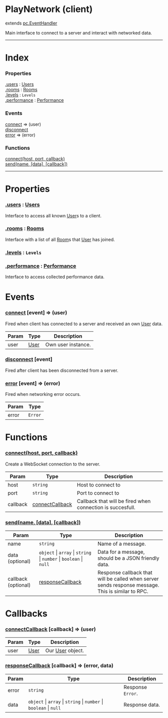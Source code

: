 # PlayNetwork (client)
extends [pc.EventHandler]

Main interface to connect to a server and interact with networked data.

---

# Index

### Properties

<a href='#property_users'>.users</a> : [Users]  
<a href='#property_rooms'>.rooms</a> : [Rooms]  
<a href='#property_levels'>.levels</a> : `Levels`  
<a href='#property_performance'>.performance</a> : [Performance]  

### Events

<a href='#event_connect'>connect</a> => (user)  
<a href='#event_disconnect'>disconnect</a>  
<a href='#event_error'>error</a> => (error)  

### Functions

<a href='#function_connect'>connect(host, port, callback)</a>  
<a href='#function_send'>send(name, [data], [callback])</a>  


---


# Properties

<a name='property_users'></a>
### <a href='#property_users'>.users</a> : [Users]  
Interface to access all known [User]s to a client.

<a name='property_rooms'></a>
### <a href='#property_rooms'>.rooms</a> : [Rooms]  
Interface with a list of all [Room]s that [User] has joined.

<a name='property_levels'></a>
### <a href='#property_levels'>.levels</a> : `Levels`  

<a name='property_performance'></a>
### <a href='#property_performance'>.performance</a> : [Performance]  
Interface to access collected performance data.



# Events

<a name='event_connect'></a>
### <a href='#event_connect'>connect</a> [event] => (user)  
Fired when client has connected to a server and received an own [User] data.

| Param | Type | Description |
| --- | --- | --- |
| user | [User] | Own user instance. |  


<a name='event_disconnect'></a>
### <a href='#event_disconnect'>disconnect</a> [event]  
Fired after client has been disconnected from a server.



<a name='event_error'></a>
### <a href='#event_error'>error</a> [event] => (error)  
Fired when networking error occurs.

| Param | Type |
| --- | --- |
| error | `Error` |  


# Functions

<a name='function_connect'></a>
### <a href='#function_connect'>connect(host, port, callback)</a>  

Create a WebSocket connection to the server.

| Param | Type | Description |
| --- | --- | --- |
| host | `string` | Host to connect to |  
| port | `string` | Port to connect to |  
| callback | <a href='#callback_connectCallback'>connectCallback</a> | Callback that will be fired when connection is succesfull. |  


<a name='function_send'></a>
### <a href='#function_send'>send(name, [data], [callback])</a>  


| Param | Type | Description |
| --- | --- | --- |
| name | `string` | Name of a message. |  
| data (optional) | `object` &#124; `array` &#124; `string` &#124; `number` &#124; `boolean` &#124; `null` | Data for a message, should be a JSON friendly data. |  
| callback (optional) | <a href='#callback_responseCallback'>responseCallback</a> | Response callback that will be called when server sends response message. This is similar to RPC. |  



# Callbacks

<a name='callback_connectCallback'></a>
### <a href='#callback_connectCallback'>connectCallback</a> [callback] => (user)  

| Param | Type | Description |
| --- | --- | --- |
| user | [User] | Our [User] object. |  




<a name='callback_responseCallback'></a>
### <a href='#callback_responseCallback'>responseCallback</a> [callback] => (error, data)  

| Param | Type | Description |
| --- | --- | --- |
| error | ````string```` | Response `Error`. |  
| data | ````object```` &#124; ````array```` &#124; ````string```` &#124; ````number```` &#124; ````boolean```` &#124; ````null```` | Response data. |  




[pc.EventHandler]: https://developer.playcanvas.com/en/api/pc.EventHandler.html  
[User]: ./User.md  
[Users]: ./Users.md  
[Room]: ./Room.md  
[Rooms]: ./Rooms.md  
[Performance]: ./Performance.md  
